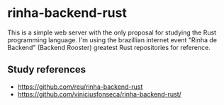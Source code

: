 # rinha-backend-rust

This is a simple web server with the only proposal for studying the Rust programming language.
I'm using the brazillian internet event "Rinha de Backend" (Backend Rooster) greatest Rust repositories for reference.

## Study references

- https://github.com/reu/rinha-backend-rust
- https://github.com/viniciusfonseca/rinha-backend-rust/

